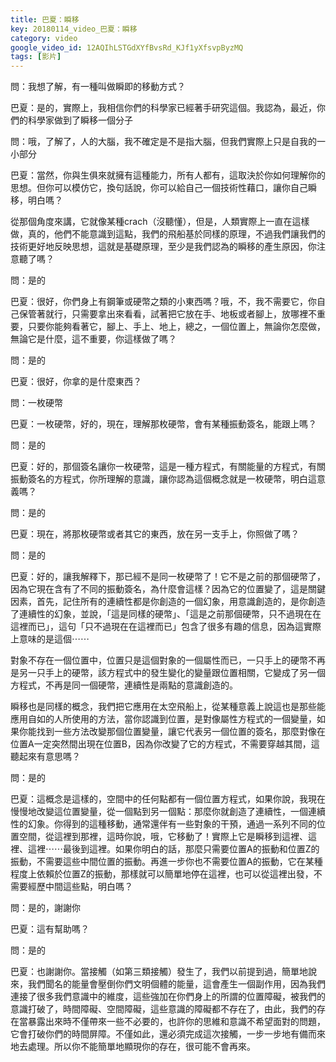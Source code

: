 ```yaml
---
title: 巴夏：瞬移
key: 20180114_video_巴夏：瞬移
category: video
google_video_id: 12AQIhLSTGdXYfBvsRd_KJf1yXfsvpByzMQ
tags: [影片]
---
```


問：我想了解，有一種叫做瞬即的移動方式？

巴夏：是的，實際上，我相信你們的科學家已經著手研究這個。我認為，最近，你們的科學家做到了瞬移一個分子

問：哦，了解了，人的大腦，我不確定是不是指大腦，但我們實際上只是自我的一小部分

巴夏：當然，你與生俱來就擁有這種能力，所有人都有，這取決於你如何理解你的思想。但你可以模仿它，換句話說，你可以給自己一個技術性藉口，讓你自己瞬移，明白嗎？

從那個角度來講，它就像某種crach（沒聽懂），但是，人類實際上一直在這樣做，真的，他們不能意識到這點，我們的飛船基於同樣的原理，不過我們讓我們的技術更好地反映思想，這就是基礎原理，至少是我們認為的瞬移的產生原因，你注意聽了嗎？

問：是的

巴夏：很好，你們身上有鋼筆或硬幣之類的小東西嗎？哦，不，我不需要它，你自己保管著就行，只需要拿出來看看，試著把它放在手、地板或者腳上，放哪裡不重要，只要你能夠看著它，腳上、手上、地上，總之，一個位置上，無論你怎麼做，無論它是什麼，這不重要，你這樣做了嗎？

問：是的

巴夏：很好，你拿的是什麼東西？

問：一枚硬幣

巴夏：一枚硬幣，好的，現在，理解那枚硬幣，會有某種振動簽名，能跟上嗎？

問：是的

巴夏：好的，那個簽名讓你一枚硬幣，這是一種方程式，有關能量的方程式，有關振動簽名的方程式，你所理解的意識，讓你認為這個概念就是一枚硬幣，明白這意義嗎？

問：是的

巴夏：現在，將那枚硬幣或者其它的東西，放在另一支手上，你照做了嗎？

問：是的

巴夏：好的，讓我解釋下，那已經不是同一枚硬幣了！它不是之前的那個硬幣了，因為它現在含有了不同的振動簽名，為什麼會這樣？因為它的位置變了，這是關鍵因素，首先，記住所有的連續性都是你創造的一個幻象，用意識創造的，是你創造了連續性的幻象，並說，「這是同樣的硬幣」、「這是之前那個硬幣，只不過現在在這裡而已」，這句「只不過現在在這裡而已」包含了很多有趣的信息，因為這實際上意味的是這個⋯⋯

對象不存在一個位置中，位置只是這個對象的一個屬性而已，一只手上的硬幣不再是另一只手上的硬幣，該方程式中的發生變化的變量跟位置相關，它變成了另一個方程式，不再是同一個硬幣，連續性是兩點的意識創造的。

瞬移也是同樣的概念，我們把它應用在太空飛船上，從某種意義上說這也是那些能應用自如的人所使用的方法，當你認識到位置，是對像屬性方程式的一個變量，如果你能找到一些方法改變那個位置變量，讓它代表另一個位置的簽名，那麼對像在位置A一定突然間出現在位置B，因為你改變了它的方程式，不需要穿越其間，這聽起來有意思嗎？

問：是的

巴夏：這概念是這樣的，空間中的任何點都有一個位置方程式，如果你說，我現在慢慢地改變這位置變量，從一個點到另一個點：那麼你就創造了連續性，一個連續性的幻象。你得到的這種移動，通常還伴有一些對象的干預，通過一系列不同的位置空間，從這裡到那裡，這時你說，哦，它移動了！實際上它是瞬移到這裡、這裡、這裡⋯⋯最後到這裡。如果你明白的話，那麼只需要位置A的振動和位置Z的振動，不需要這些中間位置的振動。再進一步你也不需要位置A的振動，它在某種程度上依賴於位置Z的振動，那樣就可以簡單地停在這裡，也可以從這裡出發，不需要經歷中間這些點，明白嗎？

問：是的，謝謝你

巴夏：這有幫助嗎？

問：是的

巴夏：也謝謝你。當接觸（如第三類接觸）發生了，我們以前提到過，簡單地說來，我們聞名的能量會壓倒你們文明個體的能量，這會產生一個副作用，因為我們連接了很多我們意識中的維度，這些強加在你們身上的所謂的位置障礙，被我們的意識打破了，時間障礙、空間障礙，這些意識的障礙都不存在了，由此，我們的存在當暴露出來時不僅帶來一些不必要的，也許你的思維和意識不希望面對的問題，它會打破你們的時間屏障。不僅如此，還必須完成這次接觸，一步一步地有備而來地去處理。所以你不能簡單地顯現你的存在，很可能不會再來。
